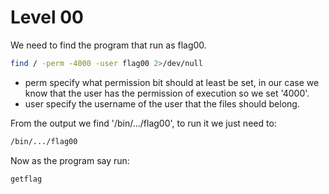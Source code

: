 # Level 00

We need to find the program that run as flag00.

```bash
find / -perm -4000 -user flag00 2>/dev/null
```

* perm specify what permission bit should at least be set, in our case we know
that the user has the permission of execution so we set '4000'.
* user specify the username of the user that the files should belong.

From the output we find '/bin/.../flag00', to run it we just need to:

```bash
/bin/.../flag00
```

Now as the program say run:

```bash
getflag
```
